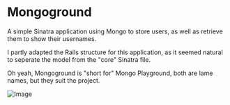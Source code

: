 # Mongoground #
A simple Sinatra application using Mongo to store users, as well as retrieve them to show their usernames.

I partly adapted the Rails structure for this application, as it seemed natural to seperate the model from the "core" Sinatra file.

Oh yeah, Mongoground is "short for" Mongo Playground, both are lame names, but they suit the project.

![Image](http://i.imgur.com/o6myu.png "Quick screenshot to show app.")
